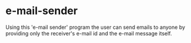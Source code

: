 # e-mail-sender
Using this 'e-mail sender' program the user can send emails to anyone by providing only the receiver's e-mail id and the e-mail message itself.  
